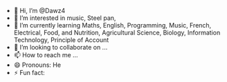 - 👋 Hi, I’m @Dawz4
- 👀 I’m interested in music, Steel pan, 
- 🌱 I’m currently learning Maths, English, Programming, Music, French, Electrical, Food, and Nutrition, Agricultural Science, Biology, Information Technology, Principle of Account
- 💞️ I’m looking to collaborate on ...
- 📫 How to reach me ...
- 😄 Pronouns: He
- ⚡ Fun fact: 

<!---
Dawz4/Dawz4 is a ✨ special ✨ repository because its `README.md` (this file) appears on your GitHub profile.
You can click the Preview link to take a look at your changes.
--->
